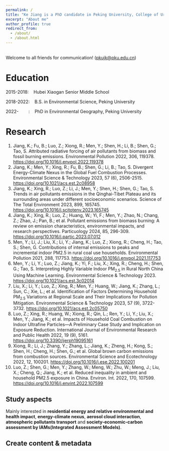 ```yaml
---
permalink: /
title: "Ke Jiang is a PhD candidate in Peking University, College of Urban and Environmental Science, majoring in Environmental Geography."
excerpt: "About me"
author_profile: true
redirect_from: 
  - /about/
  - /about.html
---
```



\
Welcome to all friends for communication! (pkujk@pku.edu.cn)

Education
======

2015-2018:&nbsp; &nbsp; Hubei Xiaogan Senior Middle School

2018-2022:&nbsp; &nbsp; B.S. in Environmental Science, Peking University

2022- &nbsp; &nbsp; &nbsp; &nbsp;:&nbsp; &nbsp; PhD in Environmental Geography, Peking University

Research
======
1. Jiang, K.; Fu, B.; Luo, Z.; Xiong, R.; Men, Y.; Shen, H.; Li, B.; Shen, G.; Tao, S. Attributed radiative forcing of air pollutants from biomass and fossil burning emissions. Environmental Pollution 2022, 306, 119378. https://doi.org/10.1016/j.envpol.2022.119378
2.  Jiang, K.; Men, Y.; Xing, R.; Fu, B.; Shen, G.; Li, B.; Tao, S. Divergent Energy-Climate Nexus in the Global Fuel Combustion Processes. Environmental Science & Technology 2023, 57 (6), 2506-2515. https://doi.org/10.1021/acs.est.2c08958
3.  Jiang, K.; Xing, R.; Luo, Z.; Li, J.; Men, Y.; Shen, H.; Shen, G.; Tao, S. Trends in air pollutants emissions in the Qinghai-Tibet Plateau and its surrounding areas under different socioeconomic scenarios. Science of The Total Environment 2023, 899, 165745. https://doi.org/10.1016/j.scitotenv.2023.165745
4.  Jiang, K.; Xing, R.; Luo, Z.; Huang, W.; Yi, F.; Men, Y.; Zhao, N.; Chang, Z.; Zhao, J.; Pan, B.; et al. Pollutant emissions from biomass burning: A review on emission characteristics, environmental impacts, and research perspectives. Particuology 2024, 85, 296-309. https://doi.org/10.1016/j.partic.2023.07.012
5.  Men, Y.; Li, J.; Liu, X.; Li, Y.; Jiang, K.; Luo, Z.; Xiong, R.; Cheng, H.; Tao, S.; Shen, G. Contributions of internal emissions to peaks and incremental indoor PM2.5 in rural coal use households. Environmental Pollution 2021, 288, 117753. https://doi.org/10.1016/j.envpol.2021.117753
6.  Men, Y.; Li, Y.; Luo, Z.; Jiang, K.; Yi, F.; Liu, X.; Xing, R.; Cheng, H.; Shen, G.; Tao, S. Interpreting Highly Variable Indoor PM<sub>2.5</sub> in Rural North China Using Machine Learning. Environmental Science &amp; Technology 2023. https://doi.org/10.1021/acs.est.3c02014
7.  Liu, X.; Li, Y.; Luo, Z.; Xing, R.; Men, Y.; Huang, W.; Jiang, K.; Zhang, L.; Sun, C.; Xie, L.; et al. Identification of Factors Determining Household PM<sub>2.5</sub> Variations at Regional Scale and Their Implications for Pollution Mitigation. Environmental Science &amp; Technology 2023, 57 (9), 3722-3732. https://doi.org/10.1021/acs.est.2c05750
8. Luo, Z.; Xing, R.; Huang, W.; Xiong, R.; Qin, L.; Ren, Y.; Li, Y.; Liu, X.; Men, Y.; Jiang, K.; et al. Impacts of Household Coal Combustion on Indoor Ultrafine Particles—A Preliminary Case Study and Implication on Exposure Reduction. International Journal of Environmental Research and Public Health 2022, 19 (9), 5161. https://doi.org/10.3390/ijerph19095161
9. Xiong, R.; Li, J.; Zhang, Y.; Zhang, L.; Jiang, K.; Zheng, H.; Kong, S.; Shen, H.; Cheng, H.; Shen, G.; et al. Global brown carbon emissions from combustion sources. Environmental Science and Ecotechnology 2022, 12, 100201. https://doi.org/10.1016/j.ese.2022.100201
10. Luo, Z.; Shen, G.; Men, Y.; Zhang, W.; Meng, W.; Zhu, W.; Meng, J.; Liu, X.; Cheng, Q.; Jiang, K.; et al. Reduced inequality in ambient and household PM2.5 exposure in China. Environ. Int. 2022, 170, 107599. https://doi.org/10.1016/j.envint.2022.107599

Study aspects
------
Mainly interested in **residential energy and relative environmental and health impact**, **energy-climate nexus**, **aerosol cloud interaction**, **atmospheric pollutants transport** and **society-economic-carbon assessment by IAMs(Integrated Assessment Models)**.

Create content & metadata
------

